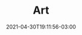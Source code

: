 ---
# Essential settings
title: "Art"
type: "banner"
date: 2021-04-30T19:11:56-03:00
translationKey: "Art"

# Scheduling
draft: false

# Organization
layout:
topics: [""]
tags: []

# Style
style: "imagetext"
size: "xl"
color: "#ff8c00"
textColor: "#fff"
weight: "1"

# Custom Classes
headerClass: "gone"
titleClass: "pt-3 display-1"
summaryClass: ""
footerClass: "gone"

# Thumbnail / Featured
summary: "“I found I could say things with color and shapes that I couldn't say any other way - things I had no words for.” – Georgia O'Keeffe"
thumb: ""
alt: ""
---